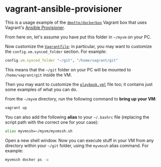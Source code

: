 # vagrant-ansible-provisioner

This is a usage example of the [`dmotte/dockerbox`](https://app.vagrantup.com/dmotte/boxes/dockerbox) Vagrant box that uses Vagrant's [Ansible Provisioner](https://developer.hashicorp.com/vagrant/docs/provisioning/ansible).

From here on, let's assume you have put this folder in `~/myvm` on your PC.

Now customize the [`Vagrantfile`](Vagrantfile); in particular, you may want to customize the `config.vm.synced_folder` section. For example:

```ruby
config.vm.synced_folder "~/git", "/home/vagrant/git"
```

This means that the `~/git` folder on your PC will be mounted to `/home/vagrant/git` inside the VM.

Then you may want to customize the [`playbook.yml`](playbook.yml) file too; it contains just some examples of what you can do.

From the `~/myvm` directory, run the following command to **bring up your VM**:

```bash
vagrant up
```

You can also add the following **alias** to your `~/.bashrc` file (replacing the script path with the correct one for your case):

```bash
alias myvmssh=~/myvm/myvmssh.sh
```

Open a new shell window. Now you can execute stuff in your VM from any directory within your `~/git` folder, using the `myvmssh` alias command. For example:

```bash
myvmssh docker ps -a
```

